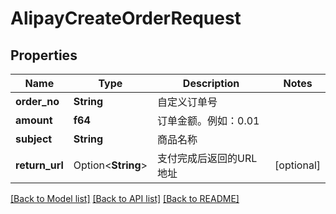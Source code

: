 # AlipayCreateOrderRequest

## Properties

Name | Type | Description | Notes
------------ | ------------- | ------------- | -------------
**order_no** | **String** | 自定义订单号 | 
**amount** | **f64** | 订单金额。例如：0.01 | 
**subject** | **String** | 商品名称 | 
**return_url** | Option<**String**> | 支付完成后返回的URL地址 | [optional]

[[Back to Model list]](../README.md#documentation-for-models) [[Back to API list]](../README.md#documentation-for-api-endpoints) [[Back to README]](../README.md)


